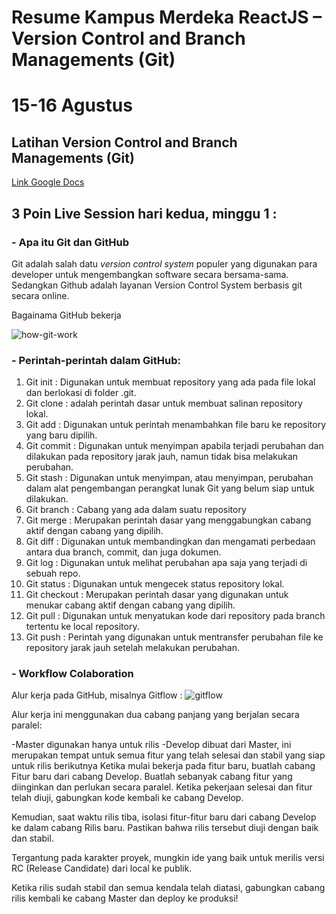 # Resume Kampus Merdeka ReactJS – Version Control and Branch Managements (Git)
# 15-16 Agustus

## Latihan Version Control and Branch Managements (Git)
[Link Google Docs](https://docs.google.com/document/d/1zQYgLcPMPr_kFmNRoph0q48PSw3s7VAI0QNU6bbQcfE/edit?usp=sharing)

## 3 Poin Live Session hari kedua, minggu 1 :
### - Apa itu Git dan GitHub

Git adalah salah datu *version control system* populer yang digunakan para developer untuk mengembangkan software secara bersama-sama. Sedangkan Github adalah layanan Version Control System berbasis git secara online.

Bagainama GitHub bekerja

![how-git-work](https://github.com/indrakurr/react_indra-kurniawan/assets/122657032/fa750390-d847-4f6d-b501-52e10ff17ba5)



### - Perintah-perintah dalam GitHub:

1. Git init : Digunakan untuk membuat repository yang ada pada file lokal dan berlokasi di folder .git. 
2. Git clone : adalah perintah dasar untuk membuat salinan repository lokal.
3. Git add : Digunakan untuk perintah menambahkan file baru ke repository yang baru dipilih. 
4. Git commit : Digunakan untuk menyimpan apabila terjadi perubahan dan dilakukan pada repository jarak jauh, namun tidak bisa melakukan perubahan. 
5. Git stash : Digunakan untuk menyimpan, atau menyimpan, perubahan dalam alat pengembangan perangkat lunak Git yang belum siap untuk dilakukan.
6. Git branch : Cabang yang ada dalam suatu repository
7. Git merge : Merupakan perintah dasar yang menggabungkan cabang aktif dengan cabang yang dipilih.
8. Git diff : Digunakan untuk membandingkan dan mengamati perbedaan antara dua branch, commit, dan juga dokumen.
9. Git log : Digunakan untuk melihat perubahan apa saja yang terjadi di sebuah repo.
10. Git status : Digunakan untuk mengecek status repository lokal.
11. Git checkout : Merupakan perintah dasar yang digunakan untuk menukar cabang aktif dengan cabang yang dipilih. 
12. Git pull : Digunakan untuk menyatukan kode dari repository pada branch tertentu ke local repository.
13. Git push : Perintah yang digunakan untuk mentransfer perubahan file ke repository jarak jauh setelah melakukan perubahan.

### - Workflow Colaboration

Alur kerja pada GitHub, misalnya Gitflow : 
![gitflow](https://github.com/indrakurr/react_indra-kurniawan/assets/122657032/e92fb5a6-3e20-4979-9035-6ee3d8998116)


Alur kerja ini menggunakan dua cabang panjang yang berjalan secara paralel:

-Master
digunakan hanya untuk rilis
-Develop
dibuat dari Master, ini merupakan tempat untuk semua fitur yang telah selesai dan stabil yang siap untuk rilis berikutnya
Ketika mulai bekerja pada fitur baru, buatlah cabang Fitur baru dari cabang Develop. Buatlah sebanyak cabang fitur yang diinginkan dan perlukan secara paralel. Ketika pekerjaan selesai dan fitur telah diuji, gabungkan kode kembali ke cabang Develop.

Kemudian, saat waktu rilis tiba, isolasi fitur-fitur baru dari cabang Develop ke dalam cabang Rilis baru. Pastikan bahwa rilis tersebut diuji dengan baik dan stabil.

Tergantung pada karakter proyek, mungkin ide yang baik untuk merilis versi RC (Release Candidate) dari local ke publik.

Ketika rilis sudah stabil dan semua kendala telah diatasi, gabungkan cabang rilis kembali ke cabang Master dan deploy ke produksi!

